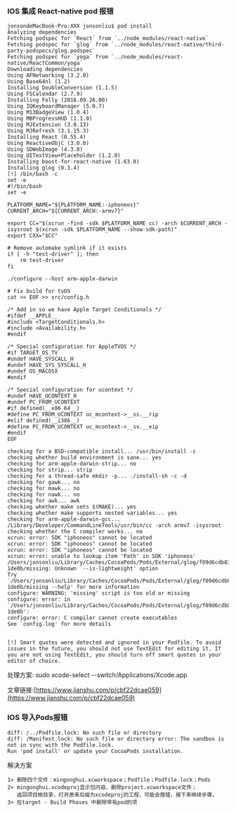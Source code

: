 ### IOS 集成 React-native pod 报错

    jonsondeMacBook-Pro:XXX jonsonliu$ pod install
    Analyzing dependencies
    Fetching podspec for `React` from `../node_modules/react-native`
    Fetching podspec for `glog` from `../node_modules/react-native/third-party-podspecs/glog.podspec`
    Fetching podspec for `yoga` from `../node_modules/react-native/ReactCommon/yoga`
    Downloading dependencies
    Using AFNetworking (3.2.0)
    Using Base64nl (1.2)
    Installing DoubleConversion (1.1.5)
    Using FSCalendar (2.7.9)
    Installing Folly (2016.09.26.00)
    Using IQKeyboardManager (5.0.7)
    Using M13BadgeView (1.0.4)
    Using MBProgressHUD (1.1.0)
    Using MJExtension (3.0.13)
    Using MJRefresh (3.1.15.3)
    Installing React (0.55.4)
    Using ReactiveObjC (3.0.0)
    Using SDWebImage (4.3.0)
    Using UITextView+Placeholder (1.2.0)
    Installing boost-for-react-native (1.63.0)
    Installing glog (0.3.4)
    [!] /bin/bash -c 
    set -e
    #!/bin/bash
    set -e

    PLATFORM_NAME="${PLATFORM_NAME:-iphoneos}"
    CURRENT_ARCH="${CURRENT_ARCH:-armv7}"

    export CC="$(xcrun -find -sdk $PLATFORM_NAME cc) -arch $CURRENT_ARCH -isysroot $(xcrun -sdk $PLATFORM_NAME --show-sdk-path)"
    export CXX="$CC"

    # Remove automake symlink if it exists
    if [ -h "test-driver" ]; then
        rm test-driver
    fi

    ./configure --host arm-apple-darwin

    # Fix build for tvOS
    cat << EOF >> src/config.h

    /* Add in so we have Apple Target Conditionals */
    #ifdef __APPLE__
    #include <TargetConditionals.h>
    #include <Availability.h>
    #endif

    /* Special configuration for AppleTVOS */
    #if TARGET_OS_TV
    #undef HAVE_SYSCALL_H
    #undef HAVE_SYS_SYSCALL_H
    #undef OS_MACOSX
    #endif

    /* Special configuration for ucontext */
    #undef HAVE_UCONTEXT_H
    #undef PC_FROM_UCONTEXT
    #if defined(__x86_64__)
    #define PC_FROM_UCONTEXT uc_mcontext->__ss.__rip
    #elif defined(__i386__)
    #define PC_FROM_UCONTEXT uc_mcontext->__ss.__eip
    #endif
    EOF

    checking for a BSD-compatible install... /usr/bin/install -c
    checking whether build environment is sane... yes
    checking for arm-apple-darwin-strip... no
    checking for strip... strip
    checking for a thread-safe mkdir -p... ./install-sh -c -d
    checking for gawk... no
    checking for mawk... no
    checking for nawk... no
    checking for awk... awk
    checking whether make sets $(MAKE)... yes
    checking whether make supports nested variables... yes
    checking for arm-apple-darwin-gcc... /Library/Developer/CommandLineTools/usr/bin/cc -arch armv7 -isysroot 
    checking whether the C compiler works... no
    xcrun: error: SDK "iphoneos" cannot be located
    xcrun: error: SDK "iphoneos" cannot be located
    xcrun: error: SDK "iphoneos" cannot be located
    xcrun: error: unable to lookup item 'Path' in SDK 'iphoneos'
    /Users/jonsonliu/Library/Caches/CocoaPods/Pods/External/glog/f09d6cdb8398b4922e87d51f5245de7e-1de0b/missing: Unknown `--is-lightweight' option
    Try `/Users/jonsonliu/Library/Caches/CocoaPods/Pods/External/glog/f09d6cdb8398b4922e87d51f5245de7e-1de0b/missing --help' for more information
    configure: WARNING: 'missing' script is too old or missing
    configure: error: in `/Users/jonsonliu/Library/Caches/CocoaPods/Pods/External/glog/f09d6cdb8398b4922e87d51f5245de7e-1de0b':
    configure: error: C compiler cannot create executables
    See `config.log' for more details


    [!] Smart quotes were detected and ignored in your Podfile. To avoid issues in the future, you should not use TextEdit for editing it. If you are not using TextEdit, you should turn off smart quotes in your editor of choice.

处理方案:    sudo xcode-select --switch/Applications/Xcode.app

文章链接:[https://www.jianshu.com/p/cbf22dcae059](https://www.jianshu.com/p/cbf22dcae059)

### IOS 导入Pods报错

```
diff: /../Podfile.lock: No such file or directory   
diff: /Manifest.lock: No such file or directory error: The sandbox is not in sync with the Podfile.lock. 
Run 'pod install' or update your CocoaPods installation.
```

解决方案

```
1> 删除四个文件：mingonghui.xcworkspace；Podfile；Podfile.lock；Pods
2> mingonghui.xcodeproj显示包内容，删除project.xcworkspace文件；
   返回项目根目录，打开原来后缀为xcodeproj的工程，可能会报错，接下来继续步骤。
3> 在target - Build Phases 中删除带有pod的项
   
   
```



